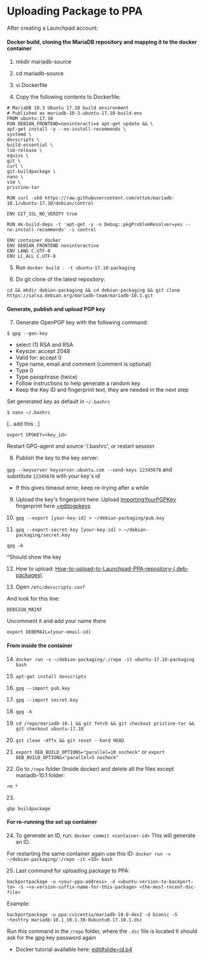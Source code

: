 
# Uploading Package to PPA


After creating a Launchpad account:


#### Docker build, cloning the MariaDB repository and mapping it to the docker container


1. mkdir mariadb-source


2. cd mariadb-source


3. vi Dockerfile


4. Copy the following contents to Dockerfile:


```
# MariaDB 10.3 Ubuntu 17.10 build environment
# Published as mariadb-10-3-ubuntu-17.10-build-env
FROM ubuntu:17.10
RUN DEBIAN_FRONTEND=noninteractive apt-get update && \
apt-get install -y --no-install-recommends \
systemd \
devscripts \
build-essential \
lsb-release \
equivs \
git \
curl \
git-buildpackage \
nano \
vim \
pristine-tar

RUN curl -skO https://raw.githubusercontent.com/ottok/mariadb-10.1/ubuntu-17.10/debian/control

ENV GIT_SSL_NO_VERIFY true

RUN mk-build-deps -t 'apt-get -y -o Debug::pkgProblemResolver=yes --no-install-recommends' -i control

ENV container docker
ENV DEBIAN_FRONTEND noninteractive
ENV LANG C.UTF-8
ENV LC_ALL C.UTF-8
```

5. Run `docker build . -t ubuntu-17.10-packaging`


6. Do git clone of the latest repository:


`cd && mkdir debian-packaging && cd debian-packaging && git clone https://salsa.debian.org/mariadb-team/mariadb-10.1.git`


#### Generate, publish and upload PGP key


7. Generate OpenPGP key with the following command:


`$ gpg --gen-key`


* select (1) RSA and RSA
* Keysize: accept 2048
* Valid for: accept 0
* Type name, email and comment (comment is optional)
* Type 0
* Type passphrase (twice)
* Follow instructions to help generate a random key
* Keep the Key ID and fingerprint text, they are needed in the next step


Set generated key as default in `~/.bashrc`


`$ nano ~/.bashrc`


[.. add this ..]


`export GPGKEY=<key_id>`


Restart GPG-agent and source '/.bashrc', or restart session


8. Publish the key to the key server:


`gpg --keyserver keyserver.ubuntu.com --send-keys 12345678` and substitute `12345678` with your key's id


* If this gives timeout error, keep re-trying after a while


9. Upload the key's fingerprint here:
Upload [ImportingYourPGPKey](https://help.launchpad.net/YourAccount/ImportingYourPGPKey) fingerprint here
[+editpgpkeys](https://launchpad.net/~rsurve/+editpgpkeys)


10. `gpg --export [your-key-id] > ~/debian-packaging/pub.key`


11. `gpg --export-secret-key [your-key-id] > ~/debian-packaging/secret.key`


`gpg -k`


^Should show the key


12. How to upload:
[How-to-upload-to-Launchpad-PPA-repository-(.deb-packages)](https://github.com/exelearning/iteexe/wiki/How-to-upload-to-Launchpad-PPA-repository-(.deb-packages))


13. Open `/etc/devscripts.conf`


And look for this line:


`DEBSIGN_MAINT`


Uncomment it and add your name there


`export DEBEMAIL=[your-email-id]`


#### From inside the container


14. `docker run -v ~/debian-packaging/:/repo -it ubuntu-17.10-packaging bash`


15. `apt-get install devscripts`


16. `gpg --import pub.key`


17. `gpg --import secret.key`


18. `gpg -k`


19. `cd /repo/mariadb-10.1 && git fetch && git checkout pristine-tar && git checkout ubuntu-17.10`


20. `git clean -dffx && git reset --hard HEAD`


21. `export DEB_BUILD_OPTIONS="parallel=10 nocheck"` or `export DEB_BUILD_OPTIONS="parallel=5 nocheck"`


22. Go to `/repo` folder (Inside docker) and delete all the files except mariadb-10.1 folder:


`rm *`


23.
`gbp buildpackage`


#### For re-running the set up container


24. To generate an ID, run:
`docker commit <container-id>` This will generate an ID.


For restarting the same container again use this ID:
`docker run -v ~/debian-packaging/:/repo -it <ID> bash`


25. Last command for uploading package to PPA:


`backportpackage -u <your-ppa-address> -d <ubuntu-version-to-backport-to> -S ~<a-version-suffix-name-for-this-package> <the-most-recent-dsc-file>`


Example:


`backportpackage -u ppa:cvicentiu/mariadb-10.0-dev2 -d bionic -S ~testtry mariadb-10.1_10.1.30-0ubuntu0.17.10.1.dsc`


Run this command in the `/repo` folder, where the `.dsc` file is located
It should ask for the gpg key password again


* Docker tutorial available here:
[edit#slide=id.p4](https://docs.google.com/presentation/d/1euJrK7MJ9QRvwW33iwESIEo5Dyi7JWExIKFrISktFao/edit#slide=id.p4)

